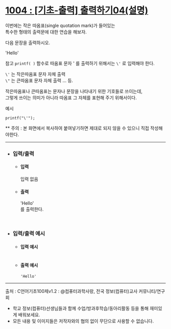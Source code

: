 # [1004 : [기초-출력] 출력하기04(설명)](https://codeup.kr/problem.php?id=1004)

이번에는 작은 따옴표(single quotation mark)가 들어있는
<br />
특수한 형태의 출력문에 대한 연습을 해보자.

다음 문장을 출력하시오.

'Hello'

참고
`printf( )` 함수로 따옴표 문자 ' 를 출력하기 위해서는 `\'` 로 입력해야 한다.

`\'` 는 작은따옴표 문자 자체 출력
<br />
`\"` 는 큰따옴표 문자 자체 출력 …  등.

작은따옴표나 큰따옴표는 문자나 문장을 나타내기 위한 기호들로 쓰이는데,
<br />
그렇게 쓰이는 의미가 아니라 따옴표 그 자체를 표현해 주기 위해서이다.

예시
```
printf("\'");
```

** 주의 : 본 화면에서 복사하여 붙여넣기하면 제대로 되지 않을 수 있으니 직접 작성해야한다.

------------------

- ### 입력/출력
  
  - #### 입력
    
      입력 없음
    
  - #### 출력

      'Hello'
      <br />
      를 출력한다.
<br />

- ### 입력/출력 예시

  - #### 입력 예시
      ```

      ```

  - #### 출력 예시
      ```
      'Hello'
      ```
---------------------------------------
출처 : C언어기초100제v1.2 : @컴퓨터과학사랑, 전국 정보(컴퓨터)교사 커뮤니티/연구회
- 학교 정보(컴퓨터)선생님들과 함께 수업/방과후학습/동아리활동 등을 통해 재미있게 배워보세요. 
- 모든 내용 및 이미지들은 저작자와의 협의 없이 무단으로 사용할 수 없습니다.
